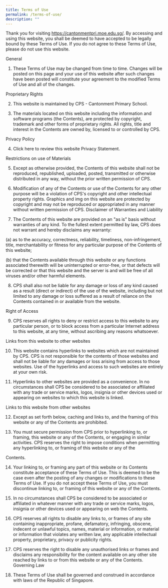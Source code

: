 ```yaml
---
title: Terms of Use
permalink: /terms-of-use/
description: ""
---
```

Thank you for visiting https://cantonmentpri.moe.edu.sg/. By accessing and using this website, you shall be deemed to have accepted to be legally bound by these Terms of Use. If you do not agree to these Terms of Use, please do not use this website.

General

1. These Terms of Use may be changed from time to time. Changes will be posted on this page and your use of this website after such changes have been posted will constitute your agreement to the modified Terms of Use and all of the changes.

Proprietary Rights

2. This website is maintained by CPS - Cantonment Primary School.

4. The materials located on this website including the information and software programs (the Contents), are protected by copyright, trademark and other forms of proprietary rights. All rights, title and interest in the Contents are owned by, licensed to or controlled by CPS.

Privacy Policy

4. Click here to review this website Privacy Statement.

Restrictions on use of Materials

5. Except as otherwise provided, the Contents of this website shall not be reproduced, republished, uploaded, posted, transmitted or otherwise distributed in any way, without the prior written permission of CPS.

6. Modification of any of the Contents or use of the Contents for any other purpose will be a violation of CPS's copyright and other intellectual property rights. Graphics and img on this website are protected by copyright and may not be reproduced or appropriated in any manner without written permission of CPS.
Disclaimer of Warranties and Liability
7. The Contents of this website are provided on an "as is" basis without warranties of any kind. To the fullest extent permitted by law, CPS does not warrant and hereby disclaims any warranty:

(a) as to the accuracy, correctness, reliability, timeliness, non-infringement, title, merchantability or fitness for any particular purpose of the Contents of this website;

(b) that the Contents available through this website or any functions associated therewith will be uninterrupted or error-free, or that defects will be corrected or that this website and the server is and will be free of all viruses and/or other harmful elements.

8. CPS shall also not be liable for any damage or loss of any kind caused as a result (direct or indirect) of the use of the website, including but not limited to any damage or loss suffered as a result of reliance on the Contents contained in or available from the website.

Right of Access

9. CPS reserves all rights to deny or restrict access to this website to any particular person, or to block access from a particular Internet address to this website, at any time, without ascribing any reasons whatsoever.

Links from this website to other websites

10. This website contains hyperlinks to websites which are not maintained by CPS. CPS is not responsible for the contents of those websites and shall not be liable for any damages or loss arising from access to those websites. Use of the hyperlinks and access to such websites are entirely at your own risk.

11. Hyperlinks to other websites are provided as a convenience. In no circumstances shall CPS be considered to be associated or affiliated with any trade or service marks, logos, insignia or other devices used or appearing on websites to which this website is linked.

Links to this website from other websites

12. Except as set forth below, caching and links to, and the framing of this website or any of the Contents are prohibited.

13. You must secure permission from CPS prior to hyperlinking to, or framing, this website or any of the Contents, or engaging in similar activities. CPS reserves the right to impose conditions when permitting any hyperlinking to, or framing of this website or any of the 

Contents.

14. Your linking to, or framing any part of this website or its Contents constitute acceptance of these Terms of Use. This is deemed to be the case even after the posting of any changes or modifications to these Terms of Use. If you do not accept these Terms of Use, you must discontinue linking to, or framing of this website or any of the Contents.

15. In no circumstances shall CPS be considered to be associated or affiliated in whatever manner with any trade or service marks, logos, insignia or other devices used or appearing on web the Contents.

16. CPS reserves all rights to disable any links to, or frames of any site containing inappropriate, profane, defamatory, infringing, obscene, indecent or unlawful topics, names, material or information, or material or information that violates any written law, any applicable intellectual property, proprietary, privacy or publicity rights.

17. CPS reserves the right to disable any unauthorised links or frames and disclaims any responsibility for the content available on any other site reached by links to or from this website or any of the Contents.
Governing Law

18. These Terms of Use shall be governed and construed in accordance with laws of the Republic of Singapore.